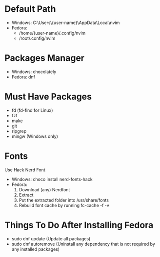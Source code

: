 # Default Path

- Windows: C:\Users\\{user-name}\AppData\Local\nvim
- Fedora:
    - /home/{user-name}/.config/nvim
    - /root/.config/nvim

# Packages Manager

- Windows: chocolately
- Fedora: dnf

# Must Have Packages

- fd (fd-find for Linux)
- fzf
- make
- git
- ripgrep
- mingw (Windows only)

# Fonts

Use Hack Nerd Font

- Windows: choco install nerd-fonts-hack
- Fedora:
  1. Download (any) Nerdfont
  2. Extract
  3. Put the extracted folder into /usr/share/fonts
  4. Rebuild font cache by running fc-cache -f -v

# Things To Do After Installing Fedora

- sudo dnf update (Update all packages)
- sudo dnf autoremove (Uninstall any dependency that is not required by any installed packages)
